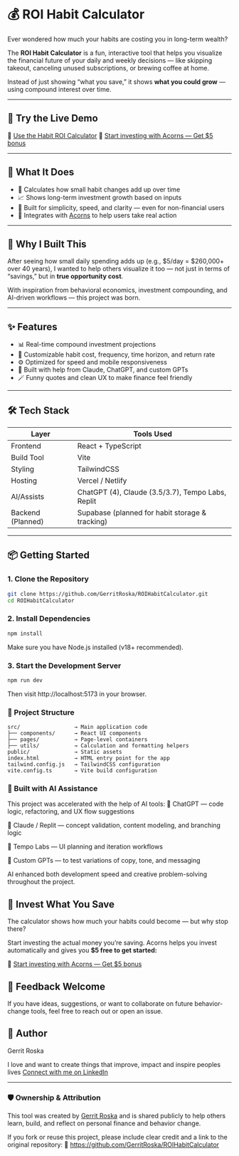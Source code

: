 # 💰 ROI Habit Calculator

Ever wondered how much your habits are costing you in long-term wealth?

The **ROI Habit Calculator** is a fun, interactive tool that helps you visualize the financial future of your daily and weekly decisions — like skipping takeout, canceling unused subscriptions, or brewing coffee at home.

Instead of just showing “what you save,” it shows **what you could grow** — using compound interest over time.

---

## 🎯 Try the Live Demo

🔗 [Use the Habit ROI Calculator](roi-habit-calulator.netlify.app/) 
🌱 [Start investing with Acorns — Get $5 bonus](https://www.acorns.com/share/?first_name=Gerrit&shareable_code=QM3PVD3)

---

## 🚀 What It Does

- 🔢 Calculates how small habit changes add up over time
- 📈 Shows long-term investment growth based on inputs
- 🎨 Built for simplicity, speed, and clarity — even for non-financial users
- 💸 Integrates with [Acorns](https://www.acorns.com) to help users take real action

---

## 🧠 Why I Built This

After seeing how small daily spending adds up (e.g., $5/day = $260,000+ over 40 years), I wanted to help others visualize it too — not just in terms of “savings,” but in **true opportunity cost**.

With inspiration from behavioral economics, investment compounding, and AI-driven workflows — this project was born.

---

## ✨ Features

- 📊 Real-time compound investment projections
- 🧮 Customizable habit cost, frequency, time horizon, and return rate
- ⚙️ Optimized for speed and mobile responsiveness
- 🧠 Built with help from Claude, ChatGPT, and custom GPTs
- 🪄 Funny quotes and clean UX to make finance feel friendly

---

## 🛠 Tech Stack

| Layer         | Tools Used                         |
|---------------|-------------------------------------|
| Frontend      | React + TypeScript                 |
| Build Tool    | Vite                               |
| Styling       | TailwindCSS                        |
| Hosting       | Vercel / Netlify                   |
| AI/Assists    | ChatGPT (4), Claude (3.5/3.7), Tempo Labs, Replit |
| Backend (Planned) | Supabase (planned for habit storage & tracking) |

---

## 📦 Getting Started

### 1. Clone the Repository

```bash
git clone https://github.com/GerritRoska/ROIHabitCalculator.git
cd ROIHabitCalculator

```
### 2. Install Dependencies  
```bash
npm install
```
Make sure you have Node.js installed (v18+ recommended).

### 3. Start the Development Server
```bash
npm run dev
```
Then visit http://localhost:5173 in your browser.

### 📁 Project Structure

```
src/                 → Main application code
├── components/      → React UI components
├── pages/           → Page-level containers
├── utils/           → Calculation and formatting helpers
public/              → Static assets
index.html           → HTML entry point for the app
tailwind.config.js   → TailwindCSS configuration
vite.config.ts       → Vite build configuration
```


### 🤖 Built with AI Assistance
This project was accelerated with the help of AI tools:
🤖 ChatGPT — code logic, refactoring, and UX flow suggestions

🤖 Claude / Replit — concept validation, content modeling, and branching logic

🧩 Tempo Labs — UI planning and iteration workflows

🧠 Custom GPTs — to test variations of copy, tone, and messaging

AI enhanced both development speed and creative problem-solving throughout the project.

## 🌱 Invest What You Save
The calculator shows how much your habits could become — but why stop there?

Start investing the actual money you’re saving.
Acorns helps you invest automatically and gives you **$5 free to get started:**

🔗 [Start investing with Acorns — Get $5 bonus](https://www.acorns.com/share/?first_name=Gerrit&shareable_code=QM3PVD3)

## 🙌 Feedback Welcome
If you have ideas, suggestions, or want to collaborate on future behavior-change tools, feel free to reach out or open an issue.

## 👤 Author
Gerrit Roska

I love and want to create things that improve, impact and inspire peoples lives
[Connect with me on LinkedIn](https://www.linkedin.com/in/gerritroska/)

---
### 🛡️ Ownership & Attribution

This tool was created by [Gerrit Roska](https://www.linkedin.com/in/gerritroska/) and is shared publicly to help others learn, build, and reflect on personal finance and behavior change.

If you fork or reuse this project, please include clear credit and a link to the original repository:
🔗 https://github.com/GerritRoska/ROIHabitCalculator
